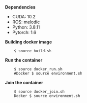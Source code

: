 **Dependencies**
- CUDA: 10.2
- ROS: melodic
- Python: 3.8.11
- Pytorch: 1.6

**Building docker image**
```
    $ source build.sh
```

**Run the container**
```
    $ source docker_run.sh
    #Docker $ source environment.sh
```
**Join the container**
```
    $ source docker_join.sh
    Docker $ source environment.sh
```

